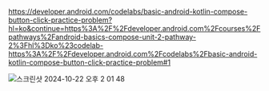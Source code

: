 https://developer.android.com/codelabs/basic-android-kotlin-compose-button-click-practice-problem?hl=ko&continue=https%3A%2F%2Fdeveloper.android.com%2Fcourses%2Fpathways%2Fandroid-basics-compose-unit-2-pathway-2%3Fhl%3Dko%23codelab-https%3A%2F%2Fdeveloper.android.com%2Fcodelabs%2Fbasic-android-kotlin-compose-button-click-practice-problem#1

![스크린샷 2024-10-22 오후 2 01 48](https://github.com/user-attachments/assets/1aa0fb03-93c1-4563-a668-484bbe6a5b7c)
